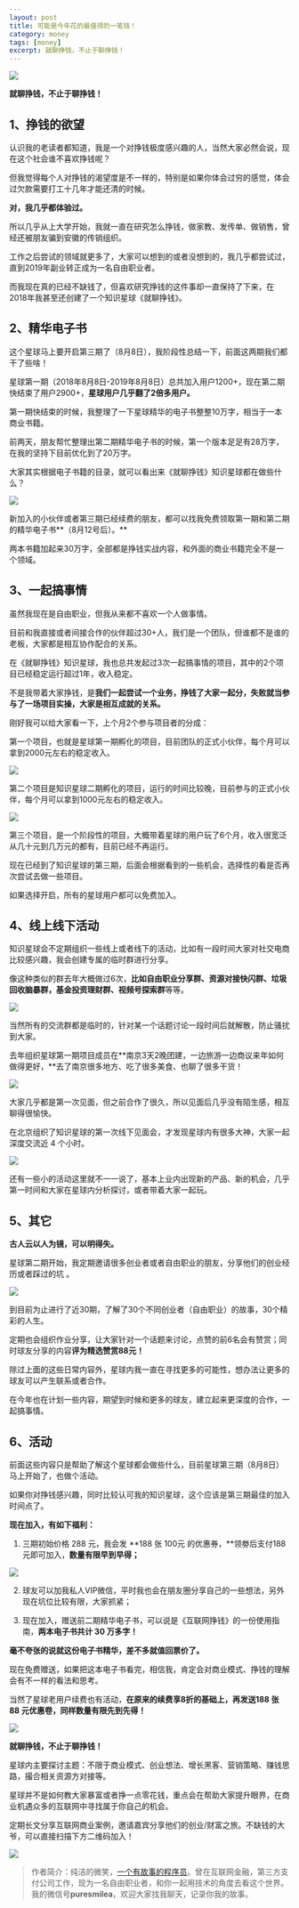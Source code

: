 ```yaml
---
layout: post
title: 可能是今年花的最值得的一笔钱！
category: money
tags: [money]
excerpt: 就聊挣钱，不止于聊挣钱！
---
```


![](http://favorites.ren/assets/images/2020/it/yibiqian/yibiqian01.jpg) 

**就聊挣钱，不止于聊挣钱！**

## 1、挣钱的欲望

认识我的老读者都知道，我是一个对挣钱极度感兴趣的人，当然大家必然会说，现在这个社会谁不喜欢挣钱呢？

但我觉得每个人对挣钱的渴望度是不一样的，特别是如果你体会过穷的感觉，体会过欠款需要打工十几年才能还清的时候。

**对，我几乎都体验过。**

所以几乎从上大学开始，我就一直在研究怎么挣钱，做家教、发传单、做销售，曾经还被朋友骗到安徽的传销组织。

工作之后尝试的领域就更多了，大家可以想到的或者没想到的，我几乎都尝试过，直到2019年副业转正成为一名自由职业者。

而我现在真的已经不缺钱了，但喜欢研究挣钱的这件事却一直保持了下来，在2018年我甚至还创建了一个知识星球《就聊挣钱》。

## 2、精华电子书

这个星球马上要开启第三期了（8月8日），我阶段性总结一下，前面这两期我们都干了些啥！

星球第一期（2018年8月8日-2019年8月8日）总共加入用户1200+，现在第二期快结束了用户2900+，**星球用户几乎翻了2倍多用户。**

第一期快结束的时候，我整理了一下星球精华的电子书整整10万字，相当于一本商业书籍。

前两天，朋友帮忙整理出第二期精华电子书的时候，第一个版本足足有28万字，在我的坚持下目前优化到了20万字。

大家其实根据电子书籍的目录，就可以看出来《就聊挣钱》知识星球都在做些什么？

![](http://favorites.ren/assets/images/2020/it/yibiqian/yibiqian02.jpg) 

新加入的小伙伴或者第三期已经续费的朋友，都可以找我免费领取第一期和第二期的精华电子书**（8月12号后）。**

两本书籍加起来30万字，全部都是挣钱实战内容，和外面的商业书籍完全不是一个领域。

## 3、一起搞事情

虽然我现在是自由职业，但我从来都不喜欢一个人做事情。

目前和我直接或者间接合作的伙伴超过30+人，我们是一个团队，但谁都不是谁的老板，大家都是相互协作配合的关系。

在《就聊挣钱》知识星球，我也总共发起过3次一起搞事情的项目，其中的2个项目已经稳定运行超过1年，收入稳定。

不是我带着大家挣钱，是**我们一起尝试一个业务，挣钱了大家一起分，失败就当参与了一场项目实操，大家是相互成就的关系。**

刚好我可以给大家看一下，上个月2个参与项目者的分成：

第一个项目，也就是星球第一期孵化的项目，目前团队的正式小伙伴，每个月可以拿到2000元左右的稳定收入。

![](http://favorites.ren/assets/images/2020/it/yibiqian/yibiqian03.jpg) 

第二个项目是知识星球二期孵化的项目，运行的时间比较晚，目前参与的正式小伙伴，每个月可以拿到1000元左右的稳定收入。

![](http://favorites.ren/assets/images/2020/it/yibiqian/yibiqian04.jpg) 

第三个项目，是一个阶段性的项目，大概带着星球的用户玩了6个月，收入很宽泛从几十元到几万元的都有，目前已经不再运行。

现在已经到了知识星球的第三期，后面会根据看到的一些机会，选择性的看是否再次尝试去做一些项目。

如果选择开启，所有的星球用户都可以免费加入。

## 4、线上线下活动

知识星球会不定期组织一些线上或者线下的活动，比如有一段时间大家对社交电商比较感兴趣，我会创建专属的临时群进行分享。

像这种类似的群去年大概做过6次，**比如自由职业分享群、资源对接快闪群、垃圾回收脑暴群，基金投资理财群、视频号探索群**等等。

![](http://favorites.ren/assets/images/2020/it/yibiqian/yibiqian05.jpg) 

当然所有的交流群都是临时的，针对某一个话题讨论一段时间后就解散，防止骚扰到大家。

去年组织星球第一期项目成员在**南京3天2晚团建，一边旅游一边商议来年如何做得更好，**去了南京很多地方、吃了很多美食、也聊了很多干货！

![](http://favorites.ren/assets/images/2020/it/yibiqian/yibiqian06.jpg) 

大家几乎都是第一次见面，但之前合作了很久，所以见面后几乎没有陌生感，相互聊得很愉快。

在北京组织了知识星球的第一次线下见面会，才发现星球内有很多大神，大家一起深度交流近 4 个小时。

![](http://favorites.ren/assets/images/2020/it/yibiqian/yibiqian07.jpg) 

还有一些小的活动这里就不一一说了，基本上业内出现新的产品、新的机会，几乎第一时间和大家在星球内分析探讨，或者带着大家一起玩。

## 5、其它

**古人云以人为镜，可以明得失。**

星球第二期开始，我定期邀请很多创业者或者自由职业的朋友，分享他们的创业经历或者踩过的坑 。

![](http://favorites.ren/assets/images/2020/it/yibiqian/yibiqian08.jpg) 

到目前为止进行了近30期，了解了30个不同创业者（自由职业）的故事，30个精彩的人生。

定期也会组织作业分享，让大家针对一个话题来讨论，点赞的前6名会有赞赏；同时球友分享的内容**评为精选赞赏88元！**

除过上面的这些日常内容外，星球内我一直在寻找更多的可能性，想办法让更多的球友可以产生联系或者合作。

在今年也在计划一些内容，期望到时候和更多的球友，建立起来更深度的合作，一起搞事情。

## 6、活动

前面这些内容只是帮助了解这个星球都会做些什么，目前星球第三期（8月8日）马上开始了，也做个活动。

如果你对挣钱感兴趣，同时比较认可我的知识星球，这个应该是第三期最佳的加入时间点了。

**现在加入，有如下福利：**

1. 三期初始价格 288 元，我会发 **188 张 100元 的优惠券，**领劵后支付188 元即可加入，**数量有限早到早得；**

![](http://favorites.ren/assets/images/2020/it/yibiqian/yibiqian09.jpg) 

2. 球友可以加我私人VIP微信，平时我也会在朋友圈分享自己的一些想法，另外现在坑位比较有限，大家抓紧；

3. 现在加入，赠送前二期精华电子书，可以说是《互联网挣钱》的一份使用指南，**两本电子书共计 30 万多字！**

**毫不夸张的说就这份电子书精华，差不多就值回票价了。**

现在免费赠送，如果把这本电子书看完，相信我，肯定会对商业模式、挣钱的理解会有不一样的看法和思考。

当然了星球老用户续费也有活动，**在原来的续费享8折的基础上，再发送188 张 88 元优惠卷，同样数量有限先到先得！**

![](http://favorites.ren/assets/images/2020/it/yibiqian/yibiqian10.jpg) 

**就聊挣钱，不止于聊挣钱！**

星球内主要探讨主题：不限于商业模式、创业想法、增长黑客、营销策略、赚钱思路，撮合相关资源方对接等。

星球并不是如何教大家暴富或者挣一点零花钱，重点会在帮助大家提升眼界，在商业机遇众多的互联网中寻找属于你自己的机会。

定期长文分享互联网商业案例，邀请嘉宾分享他们的创业/财富之旅。不缺钱的大爷，可以直接扫描下方二维码加入！

![](http://favorites.ren/assets/images/2020/it/yibiqian/yibiqian11.jpg) 


>作者简介：纯洁的微笑，[一个有故事的程序员](http://www.intelyes.xyz/life/2020/03/25/fengkou-10year.html)。曾在互联网金融，第三方支付公司工作，现为一名自由职业者，和你一起用技术的角度去看这个世界。我的微信号**puresmilea**，欢迎大家找我聊天，记录你我的故事。








